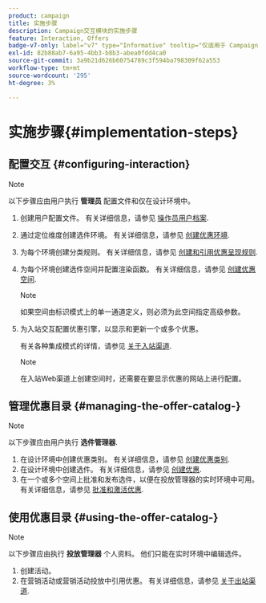 ```yaml
---
product: campaign
title: 实施步骤
description: Campaign交互模块的实施步骤
feature: Interaction, Offers
badge-v7-only: label="v7" type="Informative" tooltip="仅适用于 Campaign Classic v7"
exl-id: 82b88ab7-6a95-4bb3-b8b3-abea0fdd4ca0
source-git-commit: 3a9b21d626b60754789c3f594ba798309f62a553
workflow-type: tm+mt
source-wordcount: '295'
ht-degree: 3%

---
```


# 实施步骤{#implementation-steps}



## 配置交互 {#configuring-interaction}

>[!NOTE]
>
>以下步骤应由用户执行 **管理员** 配置文件和仅在设计环境中。

1. 创建用户配置文件。 有关详细信息，请参见 [操作员用户档案](../../interaction/using/operator-profiles.md).
1. 通过定位维度创建选件环境。 有关详细信息，请参见 [创建优惠环境](../../interaction/using/live-design-environments.md#creating-an-offer-environment).
1. 为每个环境创建分类规则。 有关详细信息，请参见 [创建和引用优惠呈现规则](../../interaction/using/managing-offer-presentation.md#creating-and-referencing-an-offer-presentation-rule).
1. 为每个环境创建选件空间并配置渲染函数。 有关详细信息，请参见 [创建优惠空间](../../interaction/using/creating-offer-spaces.md).

   >[!NOTE]
   >
   >如果空间由标识模式上的单一通道定义，则必须为此空间指定高级参数。

1. 为入站交互配置优惠引擎，以显示和更新一个或多个优惠。

   有关各种集成模式的详情，请参见 [关于入站渠道](../../interaction/using/about-inbound-channels.md).

   >[!NOTE]
   >
   >在入站Web渠道上创建空间时，还需要在要显示优惠的网站上进行配置。

## 管理优惠目录 {#managing-the-offer-catalog-}

>[!NOTE]
>
>以下步骤应由用户执行 **选件管理器**.

1. 在设计环境中创建优惠类别。 有关详细信息，请参见 [创建优惠类别](../../interaction/using/creating-offer-categories.md).
1. 在设计环境中创建选件。 有关详细信息，请参见 [创建优惠](../../interaction/using/creating-an-offer.md).
1. 在一个或多个空间上批准和发布选件，以便在投放管理器的实时环境中可用。 有关详细信息，请参见 [批准和激活优惠](../../interaction/using/approving-and-activating-an-offer.md).

## 使用优惠目录 {#using-the-offer-catalog-}

>[!NOTE]
>
>以下步骤应由执行 **投放管理器** 个人资料。 他们只能在实时环境中编辑选件。

1. 创建活动。
1. 在营销活动或营销活动投放中引用优惠。 有关详细信息，请参见 [关于出站渠道](../../interaction/using/about-outbound-channels.md).
